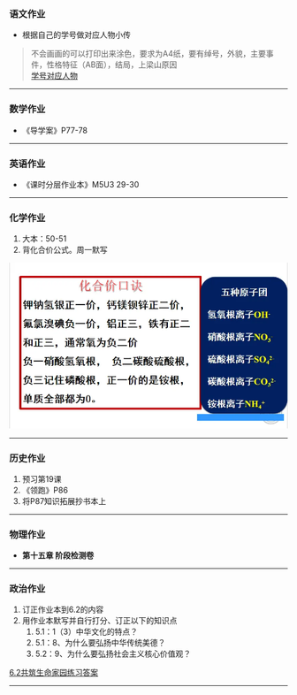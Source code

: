 ### 语文作业
- 根据自己的学号做对应人物小传
> 不会画画的可以打印出来涂色，要求为A4纸，要有绰号，外貌，主要事件，性格特征（AB面），结局，上梁山原因  
[学号对应人物](/G9S1/7c)
---

### 数学作业
- 《导学案》P77-78
---

### 英语作业
- 《课时分层作业本》M5U3 29-30
---

### 化学作业
1. 大本：50-51
2. 背化合价公式。周一默写


![化合价公式](./_images/7ch.webp)

---

### 历史作业
1. 预习第19课
2. 《领跑》P86
3. 将P87知识拓展抄书本上
---

### 物理作业
- **第十五章 阶段检测卷**
---

### 政治作业
1. 订正作业本到6.2的内容
2. 用作业本默写并自行打分、订正以下的知识点
    1. 5.1：1（3）中华文化的特点？
    2. 5.1：8、为什么要弘扬中华传统美德？
    3. 5.2：9、为什么要弘扬社会主义核心价值观？

[6.2共筑生命家园练习答案](https://view.officeapps.live.com/op/embed.aspx?src=https://github.com/CMSZ002/hw/releases/download/G9S1/7p.pptx)

---

